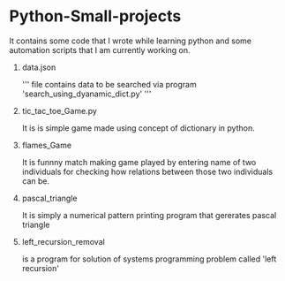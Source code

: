 # Python-Small-projects

It contains some code that I wrote while learning python and some automation scripts that I am currently working on.

1) data.json 

   '''
      file contains data to be searched via program 'search_using_dyanamic_dict.py'
   '''
2) tic_tac_toe_Game.py
   
   It is is simple game made using concept of dictionary in python.
      
3) flames_Game
   
   It is funnny match making game played by entering name of two individuals for checking how relations between those two individuals 
   can be.

4) pascal_triangle
   
   It is simply a numerical pattern printing program that gererates pascal triangle

5) left_recursion_removal
   
   is a program for solution of systems programming problem called 'left recursion' 
